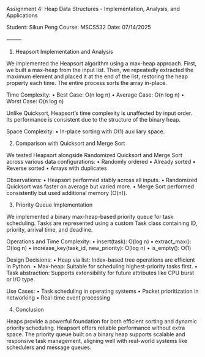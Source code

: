 Assignment 4: Heap Data Structures - Implementation, Analysis, and Applications

Student: Sikun Peng
Course: MSCS532
Date: 07/14/2025

⸻

1. Heapsort Implementation and Analysis

We implemented the Heapsort algorithm using a max-heap approach. First, we built a max-heap from the input list. Then, we repeatedly extracted the maximum element and placed it at the end of the list, restoring the heap property each time. The entire process sorts the array in-place.

Time Complexity:
	•	Best Case: O(n log n)
	•	Average Case: O(n log n)
	•	Worst Case: O(n log n)

Unlike Quicksort, Heapsort’s time complexity is unaffected by input order. Its performance is consistent due to the structure of the binary heap.

Space Complexity:
	•	In-place sorting with O(1) auxiliary space.


2. Comparison with Quicksort and Merge Sort

We tested Heapsort alongside Randomized Quicksort and Merge Sort across various data configurations:
	•	Randomly ordered
	•	Already sorted
	•	Reverse sorted
	•	Arrays with duplicates

Observations:
	•	Heapsort performed stably across all inputs.
	•	Randomized Quicksort was faster on average but varied more.
	•	Merge Sort performed consistently but used additional memory (O(n)).


3. Priority Queue Implementation

We implemented a binary max-heap-based priority queue for task scheduling. Tasks are represented using a custom Task class containing ID, priority, arrival time, and deadline.

Operations and Time Complexity:
	•	insert(task): O(log n)
	•	extract_max(): O(log n)
	•	increase_key(task_id, new_priority): O(log n)
	•	is_empty(): O(1)

Design Decisions:
	•	Heap via list: Index-based tree operations are efficient in Python.
	•	Max-heap: Suitable for scheduling highest-priority tasks first.
	•	Task abstraction: Supports extensibility for future attributes like CPU burst or I/O type.

Use Cases:
	•	Task scheduling in operating systems
	•	Packet prioritization in networking
	•	Real-time event processing


4. Conclusion

Heaps provide a powerful foundation for both efficient sorting and dynamic priority scheduling. Heapsort offers reliable performance without extra space. The priority queue built on a binary heap supports scalable and responsive task management, aligning well with real-world systems like schedulers and message queues.